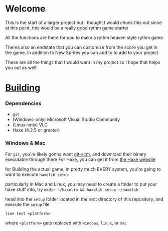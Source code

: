# Welcome

This is the start of a larger project but I thought I would chunk this out since at this point, this would be a really good rythm game starter

All the functions are there for you to make a rythm heaven style rythm game

Theres also an endstate that you can customize from the score you get in the game.
In addition to New Sprites you can add to to add to your project

These are all the things that I would want in my project so I hope that helps you out as well!

# [Building](https://github.com/ShadowMario/FNF-PsychEngine/edit/main/BUILDING.md)

### Dependencies

- `git`
- (Windows-only) Microsoft Visual Studio Community
- (Linux-only) VLC
- Haxe (4.2.5 or greater)

### Windows & Mac

For `git`, you're likely gonna want [git-scm](https://git-scm.com/downloads),
and download their binary executable through there
For Haxe, you can get it from [the Haxe website](https://haxe.org/download/)

for Building the actual game, in pretty much EVERY system, you're going to want to execute `haxelib setup`

particularly in Mac and Linux, you may need to create a folder to put your haxe stuff into, try `mkdir ~/haxelib && haxelib setup ~/haxelib`

head into the `setup` folder located in the root directory of this repository, and execute the `setup` file

`lime test <platform>`

where `<platform>` gets replaced with `windows`, `linux`, or `mac`
